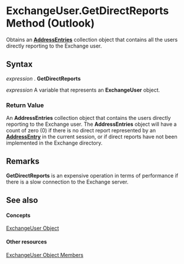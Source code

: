 
# ExchangeUser.GetDirectReports Method (Outlook)

Obtains an  **[AddressEntries](db91b717-07c6-d1f2-c545-b766ee1f0c6b.md)** collection object that contains all the users directly reporting to the Exchange user.


## Syntax

 _expression_ . **GetDirectReports**

 _expression_ A variable that represents an **ExchangeUser** object.


### Return Value

An  **AddressEntries** collection object that contains the users directly reporting to the Exchange user. The **AddressEntries** object will have a count of zero (0) if there is no direct report represented by an **[AddressEntry](d4a0a85e-8bab-bc56-57bc-d70c3c570c8e.md)** in the current session, or if direct reports have not been implemented in the Exchange directory.


## Remarks

 **GetDirectReports** is an expensive operation in terms of performance if there is a slow connection to the Exchange server.


## See also


#### Concepts


[ExchangeUser Object](6ec117d1-7fdb-aa36-b567-1242f8238df0.md)
#### Other resources


[ExchangeUser Object Members](b9489e9d-0b8e-1c8d-d5df-8def4b1ee5e8.md)
